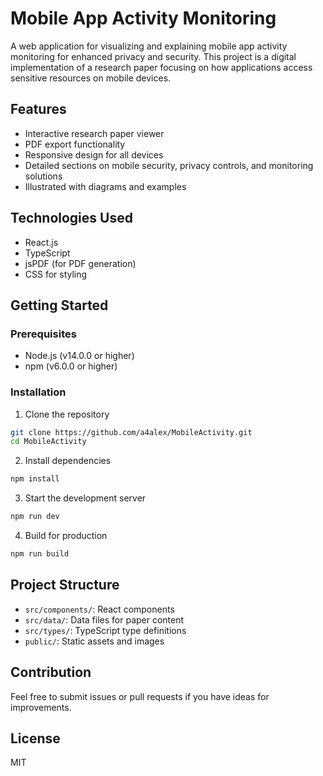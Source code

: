 # Mobile App Activity Monitoring

A web application for visualizing and explaining mobile app activity monitoring for enhanced privacy and security. This project is a digital implementation of a research paper focusing on how applications access sensitive resources on mobile devices.

## Features

- Interactive research paper viewer
- PDF export functionality
- Responsive design for all devices
- Detailed sections on mobile security, privacy controls, and monitoring solutions
- Illustrated with diagrams and examples

## Technologies Used

- React.js
- TypeScript
- jsPDF (for PDF generation)
- CSS for styling

## Getting Started

### Prerequisites

- Node.js (v14.0.0 or higher)
- npm (v6.0.0 or higher)

### Installation

1. Clone the repository
```bash
git clone https://github.com/a4alex/MobileActivity.git
cd MobileActivity
```

2. Install dependencies
```bash
npm install
```

3. Start the development server
```bash
npm run dev
```

4. Build for production
```bash
npm run build
```

## Project Structure

- `src/components/`: React components
- `src/data/`: Data files for paper content
- `src/types/`: TypeScript type definitions
- `public/`: Static assets and images

## Contribution

Feel free to submit issues or pull requests if you have ideas for improvements.

## License

MIT 